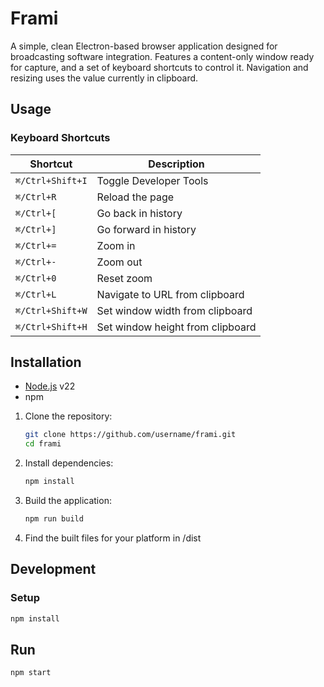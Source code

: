 # Frami

A simple, clean Electron-based browser application designed for broadcasting software integration.
Features a content-only window ready for capture, and a set of keyboard shortcuts to control it.
Navigation and resizing uses the value currently in clipboard.

## Usage

### Keyboard Shortcuts

| Shortcut         | Description                      |
| ---------------- | -------------------------------- |
| `⌘/Ctrl+Shift+I` | Toggle Developer Tools           |
| `⌘/Ctrl+R`       | Reload the page                  |
| `⌘/Ctrl+[`       | Go back in history               |
| `⌘/Ctrl+]`       | Go forward in history            |
| `⌘/Ctrl+=`       | Zoom in                          |
| `⌘/Ctrl+-`       | Zoom out                         |
| `⌘/Ctrl+0`       | Reset zoom                       |
| `⌘/Ctrl+L`       | Navigate to URL from clipboard   |
| `⌘/Ctrl+Shift+W` | Set window width from clipboard  |
| `⌘/Ctrl+Shift+H` | Set window height from clipboard |

## Installation

- [Node.js](https://nodejs.org/) v22
- npm

1. Clone the repository:

   ```bash
   git clone https://github.com/username/frami.git
   cd frami
   ```

2. Install dependencies:

   ```bash
   npm install
   ```

3. Build the application:

   ```bash
   npm run build
   ```

4. Find the built files for your platform in /dist

## Development

### Setup

```bash
npm install
```

## Run

```bash
npm start
```
